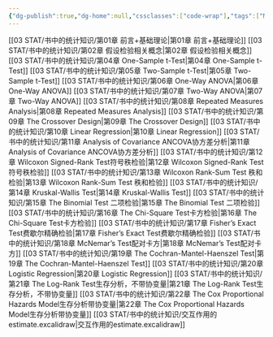 ```yaml
---
{"dg-publish":true,"dg-home":null,"cssclasses":["code-wrap"],"tags":["MOC"],"permalink":"/03 STAT/书中的统计知识/__Index_of__书中的统计知识/","dgPassFrontmatter":true}
---
```



 [[03 STAT/书中的统计知识/第01章 前言+基础理论\|第01章 前言+基础理论]]
 [[03 STAT/书中的统计知识/第02章 假设检验相关概念\|第02章 假设检验相关概念]]
 [[03 STAT/书中的统计知识/第04章 One-Sample t-Test\|第04章 One-Sample t-Test]]
 [[03 STAT/书中的统计知识/第05章 Two-Sample t-Test\|第05章 Two-Sample t-Test]]
 [[03 STAT/书中的统计知识/第06章 One-Way ANOVA\|第06章 One-Way ANOVA]]
 [[03 STAT/书中的统计知识/第07章 Two-Way ANOVA\|第07章 Two-Way ANOVA]]
 [[03 STAT/书中的统计知识/第08章 Repeated Measures Analysis\|第08章 Repeated Measures Analysis]]
 [[03 STAT/书中的统计知识/第09章 The Crossover Design\|第09章 The Crossover Design]]
 [[03 STAT/书中的统计知识/第10章 Linear Regression\|第10章 Linear Regression]]
 [[03 STAT/书中的统计知识/第11章 Analysis of Covariance  ANCOVA协方差分析\|第11章 Analysis of Covariance  ANCOVA协方差分析]]
 [[03 STAT/书中的统计知识/第12章 Wilcoxon Signed-Rank Test符号秩检验\|第12章 Wilcoxon Signed-Rank Test符号秩检验]]
 [[03 STAT/书中的统计知识/第13章 Wilcoxon Rank-Sum Test 秩和检验\|第13章 Wilcoxon Rank-Sum Test 秩和检验]]
 [[03 STAT/书中的统计知识/第14章 Kruskal-Wallis Test\|第14章 Kruskal-Wallis Test]]
 [[03 STAT/书中的统计知识/第15章 The Binomial Test 二项检验\|第15章 The Binomial Test 二项检验]]
 [[03 STAT/书中的统计知识/第16章 The Chi-Square Test卡方检验\|第16章 The Chi-Square Test卡方检验]]
 [[03 STAT/书中的统计知识/第17章 Fisher’s Exact Test费歇尔精确检验\|第17章 Fisher’s Exact Test费歇尔精确检验]]
 [[03 STAT/书中的统计知识/第18章 McNemar’s Test配对卡方\|第18章 McNemar’s Test配对卡方]]
 [[03 STAT/书中的统计知识/第19章 The Cochran-Mantel-Haenszel Test\|第19章 The Cochran-Mantel-Haenszel Test]]
 [[03 STAT/书中的统计知识/第20章 Logistic Regression\|第20章 Logistic Regression]]
 [[03 STAT/书中的统计知识/第21章 The Log-Rank Test生存分析，不带协变量\|第21章 The Log-Rank Test生存分析，不带协变量]]
 [[03 STAT/书中的统计知识/第22章 The Cox Proportional Hazards Model生存分析带协变量\|第22章 The Cox Proportional Hazards Model生存分析带协变量]]
 [[03 STAT/书中的统计知识/交互作用的estimate.excalidraw\|交互作用的estimate.excalidraw]]

